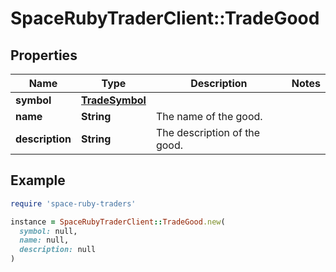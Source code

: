 # SpaceRubyTraderClient::TradeGood

## Properties

| Name | Type | Description | Notes |
| ---- | ---- | ----------- | ----- |
| **symbol** | [**TradeSymbol**](TradeSymbol.md) |  |  |
| **name** | **String** | The name of the good. |  |
| **description** | **String** | The description of the good. |  |

## Example

```ruby
require 'space-ruby-traders'

instance = SpaceRubyTraderClient::TradeGood.new(
  symbol: null,
  name: null,
  description: null
)
```


